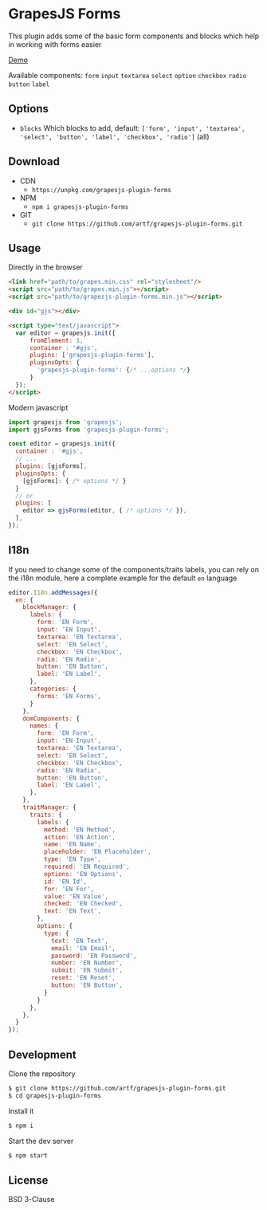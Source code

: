 # GrapesJS Forms

This plugin adds some of the basic form components and blocks which help in working with forms easier

[Demo](http://grapesjs.com/demo.html)
<br/>

Available components:
`form`
`input`
`textarea`
`select`
`option`
`checkbox`
`radio`
`button`
`label`



## Options

* `blocks` Which blocks to add, default: `['form', 'input', 'textarea', 'select', 'button', 'label', 'checkbox', 'radio']` (all)



## Download

* CDN
  * `https://unpkg.com/grapesjs-plugin-forms`
* NPM
  * `npm i grapesjs-plugin-forms`
* GIT
  * `git clone https://github.com/artf/grapesjs-plugin-forms.git`



## Usage

Directly in the browser

```html
<link href="path/to/grapes.min.css" rel="stylesheet"/>
<script src="path/to/grapes.min.js"></script>
<script src="path/to/grapesjs-plugin-forms.min.js"></script>

<div id="gjs"></div>

<script type="text/javascript">
  var editor = grapesjs.init({
      fromElement: 1,
      container : '#gjs',
      plugins: ['grapesjs-plugin-forms'],
      pluginsOpts: {
        'grapesjs-plugin-forms': {/* ...options */}
      }
  });
</script>
```

Modern javascript

```js
import grapesjs from 'grapesjs';
import gjsForms from 'grapesjs-plugin-forms';

const editor = grapesjs.init({
  container : '#gjs',
  // ...
  plugins: [gjsForms],
  pluginsOpts: {
    [gjsForms]: { /* options */ }
  }
  // or
  plugins: [
    editor => gjsForms(editor, { /* options */ }),
  ],
});
```

## I18n

If you need to change some of the components/traits labels, you can rely on the i18n module, here a complete example for the default `en` language

```js
editor.I18n.addMessages({
  en: {
    blockManager: {
      labels: {
        form: 'EN Form',
        input: 'EN Input',
        textarea: 'EN Textarea',
        select: 'EN Select',
        checkbox: 'EN Checkbox',
        radio: 'EN Radio',
        button: 'EN Button',
        label: 'EN Label',
      },
      categories: {
        forms: 'EN Forms',
      }
    },
    domComponents: {
      names: {
        form: 'EN Form',
        input: 'EN Input',
        textarea: 'EN Textarea',
        select: 'EN Select',
        checkbox: 'EN Checkbox',
        radio: 'EN Radio',
        button: 'EN Button',
        label: 'EN Label',
      },
    },
    traitManager: {
      traits: {
        labels: {
          method: 'EN Method',
          action: 'EN Action',
          name: 'EN Name',
          placeholder: 'EN Placeholder',
          type: 'EN Type',
          required: 'EN Required',
          options: 'EN Options',
          id: 'EN Id',
          for: 'EN For',
          value: 'EN Value',
          checked: 'EN Checked',
          text: 'EN Text',
        },
        options: {
          type: {
            text: 'EN Text',
            email: 'EN Email',
            password: 'EN Password',
            number: 'EN Number',
            submit: 'EN Submit',
            reset: 'EN Reset',
            button: 'EN Button',
          }
        }
      },
    },
  }
});
```


## Development

Clone the repository

```sh
$ git clone https://github.com/artf/grapesjs-plugin-forms.git
$ cd grapesjs-plugin-forms
```

Install it

```sh
$ npm i
```

Start the dev server

```sh
$ npm start
```


## License

BSD 3-Clause
